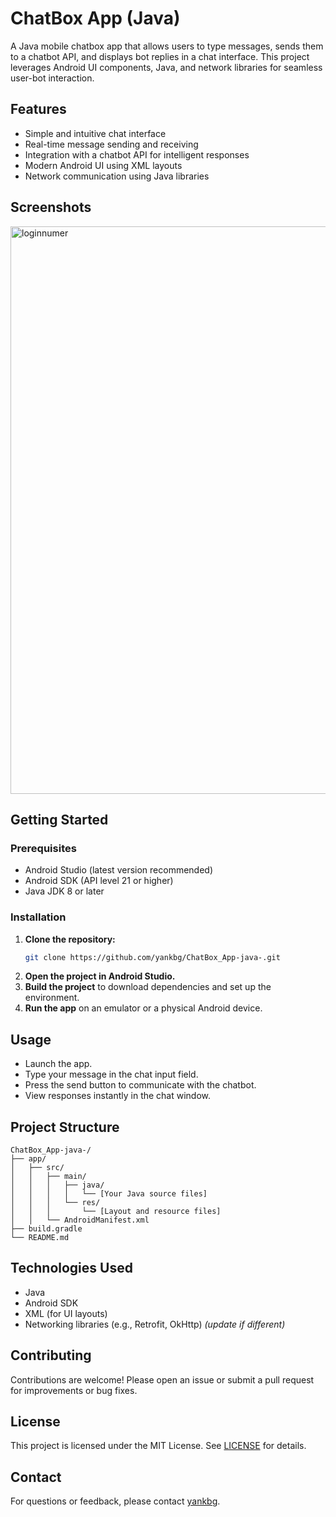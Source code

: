 # ChatBox App (Java)

A Java mobile chatbox app that allows users to type messages, sends them to a chatbot API, and displays bot replies in a chat interface. This project leverages Android UI components, Java, and network libraries for seamless user-bot interaction.

## Features

- Simple and intuitive chat interface
- Real-time message sending and receiving
- Integration with a chatbot API for intelligent responses
- Modern Android UI using XML layouts
- Network communication using Java libraries

## Screenshots

<!-- Add screenshots here if available -->
<img width="545" height="908" alt="loginnumer" src="https://github.com/user-attachments/assets/5c10c23c-0620-430e-be11-e3816fd74025" />


## Getting Started

### Prerequisites

- Android Studio (latest version recommended)
- Android SDK (API level 21 or higher)
- Java JDK 8 or later

### Installation

1. **Clone the repository:**
   ```bash
   git clone https://github.com/yankbg/ChatBox_App-java-.git
   ```
2. **Open the project in Android Studio.**
3. **Build the project** to download dependencies and set up the environment.
4. **Run the app** on an emulator or a physical Android device.

## Usage

- Launch the app.
- Type your message in the chat input field.
- Press the send button to communicate with the chatbot.
- View responses instantly in the chat window.

## Project Structure

```
ChatBox_App-java-/
├── app/
│   ├── src/
│   │   ├── main/
│   │   │   ├── java/
│   │   │   │   └── [Your Java source files]
│   │   │   └── res/
│   │   │       └── [Layout and resource files]
│   │   └── AndroidManifest.xml
├── build.gradle
└── README.md
```

## Technologies Used

- Java
- Android SDK
- XML (for UI layouts)
- Networking libraries (e.g., Retrofit, OkHttp) *(update if different)*

## Contributing

Contributions are welcome! Please open an issue or submit a pull request for improvements or bug fixes.

## License

This project is licensed under the MIT License. See [LICENSE](LICENSE) for details.

## Contact

For questions or feedback, please contact [yankbg](https://github.com/yankbg).



